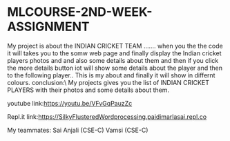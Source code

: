 # MLCOURSE-2ND-WEEK-ASSIGNMENT
My project is about the INDIAN CRICKET TEAM .......
when you the the code it will takes you to the somw web page and finally display the Indian cricket players photos and and also some details about them and then if you click the more details button iot will show some details about the player and then to the following player..
This is my about and finally it will show in differnt colours.
conclusion:\\
My projects gives you the list of INDIAN CRICKET PLAYERS with their photos and some details about them.



youtube link:https://youtu.be/VFvGqPauzZc  


Repl.it link:https://SilkyFlusteredWordprocessing.paidimarlasai.repl.co


My teammates:
Sai Anjali (CSE-C)
Vamsi (CSE-C)
